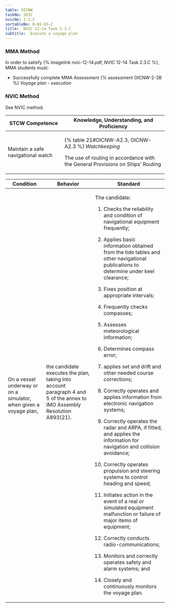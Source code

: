 ```yaml
---
table: OICNW
taskNo: 2D3C
nvicNo: 2.3.C 
sortableNo: D-02-03-C
title:  NVIC 12-14 Task 2.3.C
subtitle:  Execute a voyage plan
---
```



### MMA Method

In order to satisfy  {% imagelink nvic-12-14.pdf, NVIC 12-14 Task 2.3.C %}, MMA students must:

* Successfully complete MMA Assessment {% assessment OICNW-2-3B %} *Voyage plan - execution*


### NVIC Method

<a onclick="togglevisibility('nvic_methods')" >See NVIC method.</a>

<div id='nvic_methods' class='hide'>

<table>
<thead>
<tr>
<th class='forty'> STCW Competence </th>
<th class='sixty'> Knowledge, Understanding, and Proficiency </th>
</tr>
</thead>




<tbody>
<tr><td markdown='1'>

Maintain a safe navigational watch

</td><td markdown='1'>

{% table 21#OICNW-A2.3, OICNW-A2.3 %} *Watchkeeping*

The use of routing in accordance with the General Provisions on Ships’ Routing

</td></tr>


</tbody>
</table>


<table>
<thead>
<tr><th class='twenty'>  Condition </th><th class='twenty'> Behavior </th><th  class='sixty'>Standard </th></tr>
</thead>
<tbody >



<tr><td markdown='1'>

On a vessel underway or on a simulator, when given a voyage plan,

</td><td markdown='1'>

the candidate executes the plan, taking into account paragraph 4 and 5 of the annex to IMO Assembly Resolution A893(21).

<br>

<div class="tooltip" markdown='1'>



</div>


</td><td markdown='1'>

The candidate:

1. Checks the reliability and condition of navigational equipment frequently;

2. Applies basic information obtained from the tide tables and other navigational publications to determine under keel clearance;

3. Fixes position at appropriate intervals;

4. Frequently checks compasses;

5. Assesses meteorological information;

6. Determines compass error;

7. applies set and drift and other needed course corrections;

8. Correctly operates and applies information from electronic navigation systems;

9. Correctly operates the radar and ARPA, if fitted, and applies the information for navigation and collision avoidance;

10. Correctly operates propulsion and steering systems to control heading and speed;

11. Initiates action in the event of a real or simulated equipment malfunction or failure of major items of equipment;

12. Correctly conducts radio-communications;

13. Monitors and correctly operates safety and alarm systems; and

14. Closely and continuously monitors the voyage plan.

</td></tr>
</tbody>
</table>
</div>
